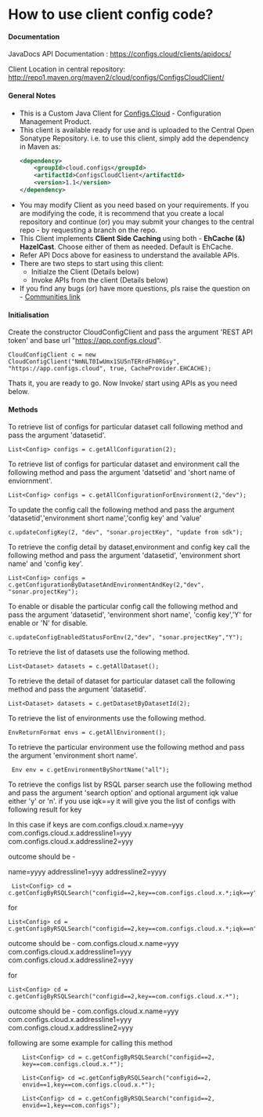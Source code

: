 # How to use client config code?

#### Documentation
JavaDocs API Documentation : https://configs.cloud/clients/apidocs/  

Client Location in central repository: http://repo1.maven.org/maven2/cloud/configs/ConfigsCloudClient/

#### General Notes
* This is a Custom Java Client for [Configs.Cloud](https://configs.cloud) - Configuration Management Product.
* This client is available ready for use and is uploaded to the Central Open Sonatype Repository. i.e. to use this client, simply add the dependency in Maven as:
	```xml
	<dependency>  
		<groupId>cloud.configs</groupId>  
		<artifactId>ConfigsCloudClient</artifactId>  
		<version>1.1</version>  
	</dependency>
	```
* You may modify Client as you need based on your requirements. If you are modifying the code, it is recommend that you create a local repository and continue (or) you may submit your changes to the central repo - by requesting a branch on the repo.
* This Client implements __Client Side Caching__ using both - **EhCache (&) HazelCast**. Choose either of them as needed. Default is EhCache.
* Refer API Docs above for easiness to understand the available APIs.
* There are two steps to start using this client:
	* Initialze the Client (Details below)
	* Invoke APIs from the client (Details below)
* If you find any bugs (or) have more questions, pls raise the question on - [Communities link](https://groups.google.com/forum/#!forum/configscloud---general-discussion-issues-and-feature-requests)


#### Initialisation 
Create the constructor CloudConfigClient and pass the argument 'REST API token' and base url "https://app.configs.cloud".

	CloudConfigClient c = new CloudConfigClient("NmNLT0IwUmx1SU5nTERrdFh0RGsy", "https://app.configs.cloud", true, CacheProvider.EHCACHE);
	
Thats it, you are ready to go. Now Invoke/ start using APIs as you need below.

#### Methods	
To retrieve list of configs for particular dataset call  following method and pass the argument 'datasetid'.

	List<Config> configs = c.getAllConfiguration(2);

To retrieve list of configs for particular dataset and environment call the following method and pass the argument 'datsetid' and 'short name of enviornment'.

	List<Config> configs = c.getAllConfigurationForEnvironment(2,"dev");
	
To update the config call the following method and pass the argument 'datasetid','environment short name','config key' and 'value'

	c.updateConfigKey(2, "dev", "sonar.projectKey", "update from sdk");
	
To retrieve the config detail by dataset,environment and config key call the following method and pass the argument 'datasetid', 'environment short name' and 'config key'.

	List<Config> configs = c.getConfigurationByDatasetAndEnvironmentAndKey(2,"dev", "sonar.projectKey");
	
To enable or disable the particular config call the following method and pass the argument 'datasetid', 'environment short name', 'config key','Y' for enable or 'N' for disable.

	c.updateConfigEnabledStatusForEnv(2,"dev", "sonar.projectKey","Y");
	
To retrieve the list of datasets use the following method.

	List<Dataset> datasets = c.getAllDataset();
	
To retrieve the detail of dataset for particular dataset call the following method and pass the argument 'datasetid'.

	List<Dataset> datasets = c.getDatasetByDatasetId(2);
	
To retrieve the list of environments use the following method.

	EnvReturnFormat envs = c.getAllEnvironment();
	
To retrieve the particular environment use the following method and pass the argument 'environment short name'.
	 
	 Env env = c.getEnvironmentByShortName("all");
	
To retrieve the configs list by RSQL parser search use the following method and pass the argument 'search option' and optional argument iqk value either 'y' or 'n'. if you use iqk==y it will give you the list of configs with  following result for key

In this case if keys are 
com.configs.cloud.x.name=yyy
com.configs.cloud.x.addressline1=yyy
com.configs.cloud.x.addressline2=yyy

outcome should be -

name=yyyy
addressline1=yyy
addressline2=yyyy

	 List<Config> cd = c.getConfigByRSQLSearch("configid==2,key==com.configs.cloud.x.*;iqk==y");
	 

for	

	List<Config> cd = c.getConfigByRSQLSearch("configid==2,key==com.configs.cloud.x.*;iqk==n");

outcome should be -	
com.configs.cloud.x.name=yyy
com.configs.cloud.x.addressline1=yyy
com.configs.cloud.x.addressline2=yyy

for

	List<Config> cd = c.getConfigByRSQLSearch("configid==2,key==com.configs.cloud.x.*");
	
outcome should be -	
com.configs.cloud.x.name=yyy
com.configs.cloud.x.addressline1=yyy
com.configs.cloud.x.addressline2=yyy

following are some example for calling this method

		List<Config> cd = c.getConfigByRSQLSearch("configid==2,
		key==com.configs.cloud.x.*");
		
		List<Config> cd =c.getConfigByRSQLSearch("configid==2,
		envid==1,key==com.configs.cloud.x.*");
		
		List<Config> cd = c.getConfigByRSQLSearch("configid==2,
		envid==1,key==com.configs");
	
